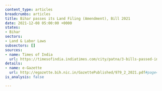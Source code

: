 ```yaml
---
content_type: articles
breadcrumbs: articles
title: Bihar passes its Land Filing (Amendment), Bill 2021
date: 2021-12-08 05:00:00 +0000
states:
- Bihar
sectors:
- Land & Labor Laws
subsectors: []
sources:
- name: Times of India
  url: https://timesofindia.indiatimes.com/city/patna/3-bills-passed-in-5-day-session-as-house-adjourned-sine-die/articleshow/88079187.cms
details:
- name: e-Gazette
  url: http://egazette.bih.nic.in/GazettePublished/979_2_2021.pdf#page=1
is_analysis: false

---
```

